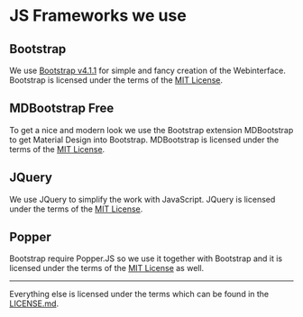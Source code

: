 # JS Frameworks we use

## Bootstrap
We use [Bootstrap v4.1.1](https://getbootstrap.com/) for simple and fancy creation of the Webinterface.
Bootstrap is licensed under the terms of the [MIT License](https://github.com/twbs/bootstrap/blob/master/LICENSE).

## MDBootstrap Free
To get a nice and modern look we use the Bootstrap extension MDBootstrap to get Material Design into Bootstrap.
MDBootstrap is licensed under the terms of the [MIT License](https://mdbootstrap.com/license/).

## JQuery
We use JQuery to simplify the work with JavaScript. JQuery is licensed under the terms of the [MIT License](https://github.com/jquery/jquery/blob/master/LICENSE.txt).

## Popper
Bootstrap require Popper.JS so we use it together with Bootstrap and it is licensed under the terms of the [MIT License](https://github.com/FezVrasta/popper.js/blob/master/LICENSE.md) as well.

---
Everything else is licensed under the terms which can be found in the [LICENSE.md](LICENSE.md).